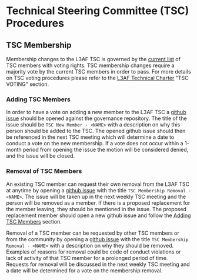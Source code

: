# Technical Steering Committee (TSC) Procedures
## TSC Membership
Membership changes to the L3AF TSC is governed by the [current list](https://github.com/l3af-project/governance/blob/main/L3AF_Committee_Members.md) of TSC members with voting rights. TSC membership changes require a majority vote by the current TSC members in order to pass. For more details on TSC voting procedures please refer to the [L3AF Technical Charter](https://github.com/l3af-project/governance/blob/main/docs/L3AF_technical_charter.md) "TSC VOTING" section.

### Adding TSC Members
In order to have a vote on adding a new member to the L3AF TSC a [github issue](https://github.com/l3af-project/governance/issues/new) should be opened against the governance repository. The title of the issue should be `TSC New Member - <NAME>` with a description on why this person should be added to the TSC. The opened github issue should then be referenced in the next TSC meeting which will determine a date to conduct a vote on the new membership. If a vote does not occur within a 1-month period from opening the issue the motion will be considered denied, and the issue will be closed.
### Removal of TSC Members
An existing TSC member can request their own removal from the L3AF TSC at anytime by opening a [github issue](https://github.com/l3af-project/governance/issues/new) with the title `TSC Membership Removal - <NAME>`. The issue will be taken up in the next weekly TSC meeting and the person will be removed as a member. If there is a proposed replacement for the member leaving, they should be mentioned in the issue. The proposed replacement member should open a new github issue and follow the [Adding TSC Members](#adding-tsc-members) section.

Removal of a TSC member can be requested by other TSC members or from the community by opening a [github issue](https://github.com/l3af-project/governance/issues/new) with the title `TSC Membership Removal - <NAME>` with a description on why they should be removed. Examples of reasons for removal could be code of conduct violations or lack of activity of that TSC member for a prolonged period of time. Requests for removal will be discussed in the next weekly TSC meeting and a date will be determined for a vote on the membership removal.
